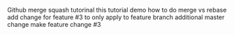 Github merge squash tutorinal
this tutorial demo how to do merge vs rebase
add change for feature #3 to only apply to feature branch
additional master change
make feature change #3
